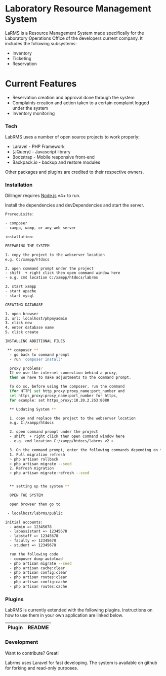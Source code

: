 # Laboratory Resource Management System

LaRMS is a Resource Management System made specifically for the Laboratory Operations Office of the developers current company. It includes the following subsystems:

  - Inventory
  - Ticketing
  - Reservation

# Current Features

  - Reservation creation and approval done through the system
  - Complaints creation and action taken to a certain complaint logged under the system
  - Inventory monitoring

### Tech

LabRMS uses a number of open source projects to work properly:

* Laravel - PHP Framework
* [JQuery] - Javascript library
* Bootstrap - Mobile responsive front-end
* Backpack.io -  backup and restore modules

Other packages and plugins are credited to their respective owners.

### Installation

Dillinger requires [Node.js](https://nodejs.org/) v4+ to run.

Install the dependencies and devDependencies and start the server.

```sh
Prerequisite:

- composer
- xampp, wamp, or any web server

installation:

PREPARING THE SYSTEM

1. copy the project to the webserver location
e.g. C:/xampp/htdocs

2. open command prompt under the project
- shift  + right click then open command window here
- e.g. cmd location C:/xampp/htdocs/labrms

3. start xampp
- start apache
- start mysql

CREATING DATABASE

1. open browser
2. url: localhost/phpmyadmin
3. click new
4. enter database name
5. click create

INSTALLING ADDITIONAL FILES

 ** composer **
  - go back to command prompt
  - run 'composer install'

  proxy problems?
  If we use the internet connection behind a proxy,
  then we have to make adjustments to the command prompt.

  To do so, before using the composer, run the command
  (for HTTP) set http_proxy:proxy_name:port_number and
  set https_proxy:proxy_name:port_number for https,
  for example: set https_proxy:10.20.2.263:8080

  ** Updating System **

  1. copy and replace the project to the webserver location
  e.g. C:/xampp/htdocs

  2. open command prompt under the project
  - shift  + right click then open command window here
  - e.g. cmd location C:/xampp/htdocs/labrms_v2 >

  3. On the command prompt, enter the following commands depending on the developers:
  1. Full migration refresh
  > php artisan rollback
  > php artisan migrate --seed
  2. Refresh migration
  > php artisan migrate:refresh --seed


  ** setting up the system **

  OPEN THE SYSTEM

  open browser then go to

 - localhost/labrms/public

initial accounts:
  - admin => 12345678
  - labassistant => 12345678
  - labstaff => 12345678
  - faculty => 12345678
  - student => 12345678

  run the following code
  - composer dump-autoload
  - php artisan migrate --seed
  - php artisan cache:clear
  - php artisan config:clear
  - php artisan routes:clear
  - php artisan config:cache
  - php artisan routes:cache

```

### Plugins

LabRMS is currently extended with the following plugins. Instructions on how to use them in your own application are linked below.

| Plugin | README |
| ------ | ------ |


### Development

Want to contribute? Great!

Labrms uses Laravel for fast developing.
The system is available on github for forking and read-only purposes.
